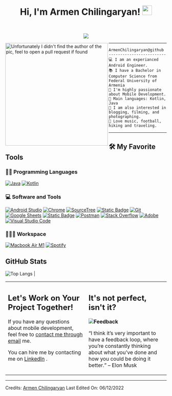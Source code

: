 <h1 align="center">
Hi, I'm Armen Chilingaryan!
  <img src="https://media.giphy.com/media/hvRJCLFzcasrR4ia7z/giphy.gif" width="30"></h1>
 <!--<img src="https://portfolio-alpha-two-45.vercel.app/images/portfolio_bg.png" align='right' alt="Simon" />-->
<br/>

<!-- Typing SVG by DenverCoder1 - https://github.com/DenverCoder1/readme-typing-svg -->
<p align="center">
  <a href="https://github.com/DenverCoder1/readme-typing-svg"><img src="https://readme-typing-svg.herokuapp.com?lines=Android+Engineer;Freelancer;&center=true&width=380&height=45"></a>
</p>

<img align="left" src="https://github.com/ArmChilingarov/Armen-Chilingaryan/blob/main/images/DSC06037-2.jpg" alt="Unfortunately I didn't find the author of the pic, feel to open a pull request if found" width="320" />
<hr>

```
ArmenChilingaryan@github
-------------------------
💻 I am an experianced Android Engineer.
📚 I have a Bachelor in Computer Science from Federal University of Armenia
📝 I'm highly passionate about Mobile Development.
🌟 Main languages: Kotlin, Java
🚩 I am also interested in blogging, filming, and photographing.
🎵 Love music, football, hiking and traveling.
```
<hr>

## 🛠️ My Favorite Tools

### 👨‍💻 Programming Languages

<p>
    <a href="https://github.com/search?q=user%TuleSimon+is%3Arepo+language%3Ajava"><img alt="Java" src="https://img.shields.io/badge/Java-%23007396.svg?logo=java&logoColor=white"></a>
    <a href="https://github.com/search?q=user%TuleSimon+is%3Arepo+language%3Kotlin"><img alt="Kotlin" src="https://img.shields.io/static/v1?label=Kotlin&message=Kotlin&color=#E24462"></a>

### 💻 Software and Tools

<p>
    <a href="#"><img alt="Android Studio" src="https://img.shields.io/badge/Android%20Studio-008678.svg?logo=android-studio&logoColor=white"></a>
    <a href="#"><img alt="Chrome" src="https://img.shields.io/badge/Chrome-3DDC84?logo=google-chrome&logoColor=white"></a>
    <a href="#"><img alt="SourceTree" src="https://img.shields.io/badge/SourceTree-0448c7.svg?logo=sourceTree&logoColor=white"></a>
    <a href="#"><img alt="Static Badge" src="https://img.shields.io/badge/Sketch-yellow?logo=sketch&logoColor=white"></a>
    <a href="#"><img alt="Git" src="https://img.shields.io/badge/Git%20-%23F05033.svg?logo=git&logoColor=white"></a>
    <a href="#"><img alt="Google Sheets" src="https://img.shields.io/badge/Google%20Sheets%20-%2334A853.svg?logo=google%20sheets&logoColor=white"></a>
    <a href="#"><img alt="Static Badge" src="https://img.shields.io/badge/Jira-%230052CC?logo=jira&logoColor=white"></a>
    <a href="#"><img alt="Postman" src="https://img.shields.io/badge/Postman-FF6C37?logo=postman&logoColor=white"></a>
    <a href="#"><img alt="Stack Overflow" src="https://img.shields.io/badge/-Stack%20Overflow-FE7A16?logo=stack-overflow&logoColor=white"></a>
    <a href="#"><img alt="Adobe" src="https://img.shields.io/badge/Adobe%20-%23FF0000.svg?logo=adobe&logoColor=white"></a>
    <a href="#"><img alt="Visual Studio Code" src="https://img.shields.io/badge/Visual%20Studio%20Code-0078d7.svg?logo=visual-studio-code&logoColor=white"></a>
</p>

### 👨🏽‍💻 Workspace
<p>
    <a href="#"><img alt="Macbook Air M1" src="https://img.shields.io/badge/Apple-MacBook_Air_2020-999999?style=for-the-badge&logo=apple&logoColor=white"></a>
    <a href="#"><img alt="Spotify" src="https://img.shields.io/badge/Spotify-1ED760?&style=for-the-badge&logo=spotify&logoColor=white"></a>
</p>


## GitHub Stats
![Top Langs](https://github-readme-stats.vercel.app/api/top-langs/?username=armChilingarov&langs_count=8&theme=algolia&layout=compact) |




<table style="border: none">
  <tr>
  <td width="50%" valign="top">

## Let's Work on Your Project Together!

If you have any questions about mobile development, feel free to <a href="mailto:a.k.chilingaryan@gmail.com">contact me through email</a> me.

You can hire me by contacting me on <a href="https://www.linkedin.com/arm3n/">LinkedIn</a> .

  </td>
  <td width="50%" valign="top">

## It's not perfect, isn't it?

**<img alt="Feedback" src="https://img.shields.io/badge/Ask%20me-anything-1abc9c.svg">**

“I think it’s very important to have a feedback loop, where you’re constantly thinking about what you’ve done and how you could be doing it better.”
– Elon Musk

  </td>
  </tr>
</table>

------
Credits: [Armen Chilingaryan](https://github.com/ArmChilingarov)
Last Edited On: 06/12/2022
